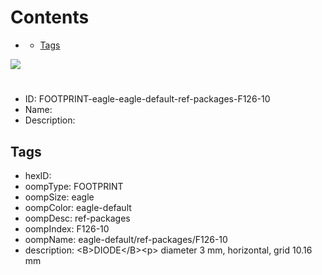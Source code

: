 



Contents
========

* [](#)
	* [Tags](#tags)
  
![][im]
# 

- ID: FOOTPRINT-eagle-eagle-default-ref-packages-F126-10
- Name: 
- Description: 

## Tags

- hexID: 
- oompType: FOOTPRINT
- oompSize: eagle
- oompColor: eagle-default
- oompDesc: ref-packages
- oompIndex: F126-10
- oompName: eagle-default/ref-packages/F126-10
- description: &lt;B&gt;DIODE&lt;/B&gt;&lt;p&gt;&#xD;
diameter 3 mm, horizontal, grid 10.16 mm



[im]: image.png
